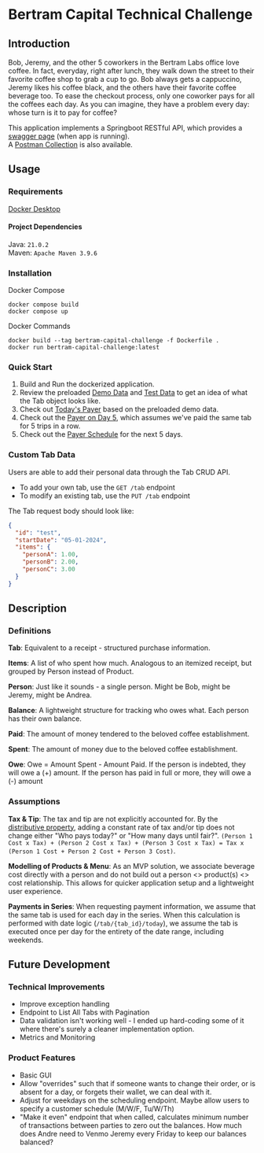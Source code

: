# Bertram Capital Technical Challenge

## Introduction

Bob, Jeremy, and the other 5 coworkers in the Bertram Labs office love coffee. In fact, everyday,
right after lunch, they walk down the street to their favorite coffee shop to grab a cup to go. Bob
always gets a cappuccino, Jeremy likes his coffee black, and the others have their favorite
coffee beverage too. To ease the checkout process, only one coworker pays for all the coffees
each day. As you can imagine, they have a problem every day: whose turn is it to pay for coffee?

This application implements a Springboot RESTful API, which provides a [swagger page](http://localhost:8080/swagger-ui/index.html#/) (when app is running).   
A [Postman Collection](BertramCapitalChallenge.postman_collection.json) is also available. 

## Usage

### Requirements

[Docker Desktop](https://docs.docker.com/get-docker/)

#### Project Dependencies
Java: `21.0.2`  
Maven: `Apache Maven 3.9.6`

### Installation

Docker Compose

```shell
docker compose build
docker compose up
```

Docker Commands

```shell
docker build --tag bertram-capital-challenge -f Dockerfile .
docker run bertram-capital-challenge:latest 
```

### Quick Start

1. Build and Run the dockerized application.
2. Review the preloaded [Demo Data](http://localhost:8080/tab/demo) and [Test Data](http://localhost:8080/tab/test) to
   get an idea of what the Tab object looks like.
3. Check out [Today's Payer](http://localhost:8080/tab/demo/today) based on the preloaded demo data.
4. Check out the [Payer on Day 5](http://localhost:8080/tab/demo/day/5), which assumes we've paid the same tab for 5 trips in a row. 
5. Check out the [Payer Schedule](http://localhost:8080/tab/demo/schedule/5) for the next 5 days.

### Custom Tab Data

Users are able to add their personal data through the Tab CRUD API.

- To add your own tab, use the `GET /tab` endpoint
- To modify an existing tab, use the `PUT /tab` endpoint

The Tab request body should look like:

```json
{
  "id": "test",
  "startDate": "05-01-2024",
  "items": {
    "personA": 1.00,
    "personB": 2.00,
    "personC": 3.00
  }
}
```


## Description

### Definitions

**Tab**: Equivalent to a receipt - structured purchase information.

**Items**: A list of who spent how much. Analogous to an itemized receipt, but grouped by Person instead of Product.

**Person**: Just like it sounds - a single person. Might be Bob, might be Jeremy, might be Andrea.

**Balance**:  A lightweight structure for tracking who owes what. Each person has their own balance.

**Paid**: The amount of money tendered to the beloved coffee establishment.

**Spent**: The amount of money due to the beloved coffee establishment.

**Owe**: Owe = Amount Spent - Amount Paid. If the person is indebted, they will owe a (+) amount. If the person has paid
in full or more, they will owe a (-) amount

### Assumptions

**Tax & Tip**: The tax and tip are not explicitly accounted for. By the
[distributive property](https://en.wikipedia.org/wiki/Distributive_property), adding a constant rate of tax and/or tip
does not change either "Who pays today?" or "How many days until fair?".
`(Person 1 Cost x Tax) + (Person 2 Cost x Tax) + (Person 3 Cost x Tax) = Tax x (Person 1 Cost + Person 2 Cost + Person 3 Cost)`.

**Modelling of Products & Menu**: As an MVP solution, we associate beverage cost directly with a person and do not
build out a person <> product(s) <> cost relationship. This allows for quicker application setup and a lightweight user
experience.

**Payments in Series**: When requesting payment information, we assume that the same tab is used for each day in the
series. When this calculation is performed with date logic (`/tab/{tab_id}/today`), we assume the tab is executed once per day for the
entirety of the date range, including weekends.


## Future Development

### Technical Improvements

- Improve exception handling
- Endpoint to List All Tabs with Pagination
- Data validation isn't working well - I ended up hard-coding some of it where there's surely a cleaner implementation option. 
- Metrics and Monitoring

### Product Features

- Basic GUI
- Allow "overrides" such that if someone wants to change their order, or is absent for a day, or forgets their wallet,
  we can deal with it.
- Adjust for weekdays on the scheduling endpoint. Maybe allow users to specify a customer schedule (M/W/F, Tu/W/Th)
- "Make it even" endpoint that when called, calculates minimum number of transactions between parties to zero out the
  balances. How much does Andre need to Venmo Jeremy every Friday to keep our balances balanced? 

